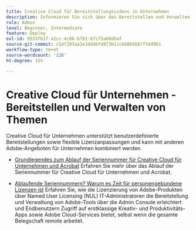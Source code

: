 ```yaml
---
title: Creative Cloud für Bereitstellungsvideos in Unternehmen
description: Informieren Sie sich über das Bereitstellen und Verwalten von Creative Cloud für Unternehmensanwendungen
role: Admin
level: Beginner, Intermediate
feature: Deploy
exl-id: 9533fb1f-a2cc-4c06-b701-67c75a60dbaf
source-git-commit: c54f203aa1e3dddbfd973b1cc668b56b7f54d9b1
workflow-type: tm+mt
source-wordcount: '126'
ht-degree: 15%

---
```


# Creative Cloud für Unternehmen - Bereitstellen und Verwalten von Themen

Creative Cloud für Unternehmen unterstützt benutzerdefinierte Bereitstellungen sowie flexible Lizenzanpassungen und kann mit anderen Adobe-Angeboten für Unternehmen kombiniert werden.

* [Grundlegendes zum Ablauf der Seriennummer für Creative Cloud für Unternehmen und Acrobat](cceserial.md)
Erfahren Sie mehr über das Ablauf der Seriennummer für Creative Cloud für Unternehmen und Acrobat.

* [Ablaufende Seriennummern? Warum es Zeit für personengebundene Lizenzen ist](nameduserlicensing.md)
Erfahren Sie, wie die Lizenzierung von Adobe-Produkten über Named User Licensing (NUL) IT-Administratoren die Bereitstellung und Verwaltung von Adobe-Tools über die Admin Console erleichtert und Endbenutzern Zugriff auf erstklassige Kreativ- und Produktivitäts-Apps sowie Adobe Cloud-Services bietet, selbst wenn die gesamte Belegschaft remote arbeitet.
